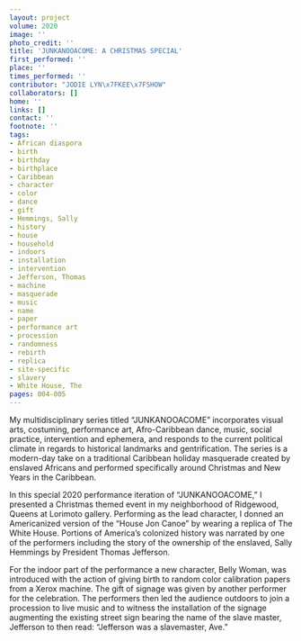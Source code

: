 ```yaml
---
layout: project
volume: 2020
image: ''
photo_credit: ''
title: 'JUNKANOOACOME: A CHRISTMAS SPECIAL'
first_performed: ''
place: ''
times_performed: ''
contributor: "JODIE LYN\x7FKEE\x7FSHOW"
collaborators: []
home: ''
links: []
contact: ''
footnote: ''
tags:
- African diaspora
- birth
- birthday
- birthplace
- Caribbean
- character
- color
- dance
- gift
- Hemmings, Sally
- history
- house
- household
- indoors
- installation
- intervention
- Jefferson, Thomas
- machine
- masquerade
- music
- name
- paper
- performance art
- procession
- randomness
- rebirth
- replica
- site-specific
- slavery
- White House, The
pages: 004-005
---
```


My multidisciplinary series titled “JUNKANOOACOME” incorporates visual arts, costuming, performance art, Afro-Caribbean dance, music, social practice, intervention and ephemera, and responds to the current political climate in regards to historical landmarks and gentrification. The series is a modern-day take on a traditional Caribbean holiday masquerade created by enslaved Africans and performed specifically around Christmas and New Years in the Caribbean.

In this special 2020 performance iteration of “JUNKANOOACOME,” I presented a Christmas themed event in my neighborhood of Ridgewood, Queens at Lorimoto gallery. Performing as the lead character, I donned an Americanized version of the “House Jon Canoe” by wearing a replica of The White House. Portions of America’s colonized history was narrated by one of the performers including the story of the ownership of the enslaved, Sally Hemmings by President Thomas Jefferson.

For the indoor part of the performance a new character, Belly Woman, was introduced with the action of giving birth to random color calibration papers from a Xerox machine. The gift of signage was given by another performer for the celebration. The performers then led the audience outdoors to join a procession to live music and to witness the installation of the signage augmenting the existing street sign bearing the name of the slave master, Jefferson to then read: “Jefferson was a slavemaster, Ave.”